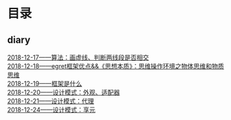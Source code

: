 # 目录

## diary
[2018-12-17——算法：画虚线、判断两线段是否相交](https://github.com/snsart/blog/blob/master/diary/2018.12.17.md)<br>
[2018-12-18——egret框架优点&&《思想本质》：思维操作环境之物体思维和物质思维](https://github.com/snsart/blog/blob/master/diary/2018.12.18.md)<br>
[2018-12-19——框架是什么](https://github.com/snsart/blog/blob/master/diary/2018.12.19.md)<br>
[2018-12-20——设计模式：外观、适配器](https://github.com/snsart/blog/blob/master/diary/2018.12.20.md)<br>
[2018-12-21——设计模式：代理](https://github.com/snsart/blog/blob/master/diary/2018.12.21.md)<br>
[2018-12-24——设计模式：享元](https://github.com/snsart/blog/blob/master/diary/2018.12.24.md)<br>
